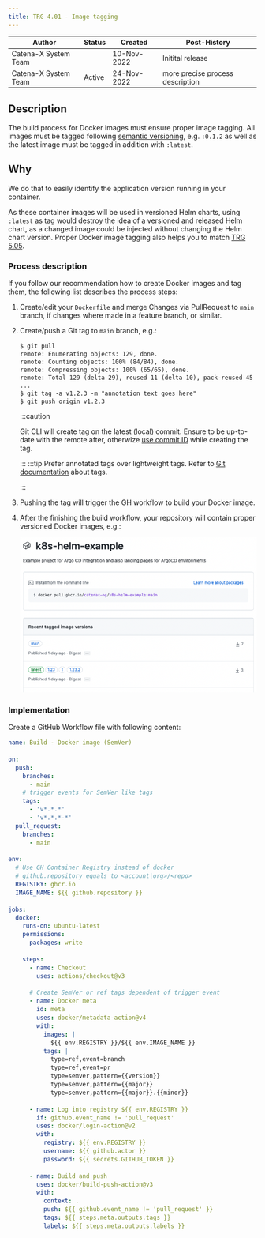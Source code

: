```yaml
---
title: TRG 4.01 - Image tagging
---
```


| Author               | Status | Created     | Post-History                     |
|----------------------|--------|-------------|----------------------------------|
| Catena-X System Team |        | 10-Nov-2022 | Initital release                 |
| Catena-X System Team | Active | 24-Nov-2022 | more precise process description |

## Description

The build process for Docker images must ensure proper image tagging. All images must be tagged
following [semantic versioning](https://semver.org/), e.g. `:0.1.2` as well as the latest image must be tagged in
addition with `:latest`.

## Why

We do that to easily identify the application version running in your container.

As these container images will be used in versioned Helm charts, using `:latest` as tag would destroy the idea of a
versioned and released Helm chart, as a changed image could be injected without changing the Helm chart version. Proper
Docker image tagging also helps you to match [TRG 5.05](../trg-5/trg-5-5.md#container-images).

### Process description

If you follow our recommendation how to create Docker images and tag them, the following list describes the process
steps:

1. Create/edit your `Dockerfile` and merge Changes via PullRequest to `main` branch, if changes where made in a feature
   branch, or similar.
2. Create/push a Git tag to `main` branch, e.g.:

   ```shell
   $ git pull
   remote: Enumerating objects: 129, done.
   remote: Counting objects: 100% (84/84), done.
   remote: Compressing objects: 100% (65/65), done.
   remote: Total 129 (delta 29), reused 11 (delta 10), pack-reused 45
   ...
   $ git tag -a v1.2.3 -m "annotation text goes here"
   $ git push origin v1.2.3
   ```

   :::caution

   Git CLI will create tag on the latest (local) commit. Ensure to be up-to-date with the remote after,
   otherwize [use commit ID](https://git-scm.com/book/en/v2/Git-Basics-Tagging#_tagging_later) while creating the
   tag.

   :::
   :::tip
   Prefer annotated tags over lightweight tags. Refer
   to [Git documentation](https://git-scm.com/book/en/v2/Git-Basics-Tagging#_creating_tags) about tags.

   :::
3. Pushing the tag will trigger the GH workflow to build your Docker image.
4. After the finishing the build workflow, your repository will contain proper versioned Docker images, e.g.:

   ![SemVer Docker images](assets/trg4-1-semver-image.png)

### Implementation

Create a GitHub Workflow file with following content:

```yaml
name: Build - Docker image (SemVer)

on:
  push:
    branches:
      - main
    # trigger events for SemVer like tags
    tags:
      - 'v*.*.*'
      - 'v*.*.*-*'
  pull_request:
    branches:
      - main

env:
  # Use GH Container Registry instead of docker
  # github.repository equals to <account|org>/<repo>
  REGISTRY: ghcr.io
  IMAGE_NAME: ${{ github.repository }}

jobs:
  docker:
    runs-on: ubuntu-latest
    permissions:
      packages: write

    steps:
      - name: Checkout
        uses: actions/checkout@v3

      # Create SemVer or ref tags dependent of trigger event
      - name: Docker meta
        id: meta
        uses: docker/metadata-action@v4
        with:
          images: |
            ${{ env.REGISTRY }}/${{ env.IMAGE_NAME }}
          tags: |
            type=ref,event=branch
            type=ref,event=pr
            type=semver,pattern={{version}}
            type=semver,pattern={{major}}
            type=semver,pattern={{major}}.{{minor}}

      - name: Log into registry ${{ env.REGISTRY }}
        if: github.event_name != 'pull_request'
        uses: docker/login-action@v2
        with:
          registry: ${{ env.REGISTRY }}
          username: ${{ github.actor }}
          password: ${{ secrets.GITHUB_TOKEN }}

      - name: Build and push
        uses: docker/build-push-action@v3
        with:
          context: .
          push: ${{ github.event_name != 'pull_request' }}
          tags: ${{ steps.meta.outputs.tags }}
          labels: ${{ steps.meta.outputs.labels }}
```
